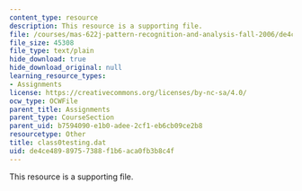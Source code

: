 ```yaml
---
content_type: resource
description: This resource is a supporting file.
file: /courses/mas-622j-pattern-recognition-and-analysis-fall-2006/de4ce48989757388f1b6aca0fb3b8c4f_class0testing.dat
file_size: 45308
file_type: text/plain
hide_download: true
hide_download_original: null
learning_resource_types:
- Assignments
license: https://creativecommons.org/licenses/by-nc-sa/4.0/
ocw_type: OCWFile
parent_title: Assignments
parent_type: CourseSection
parent_uid: b7594090-e1b0-adee-2cf1-eb6cb09ce2b8
resourcetype: Other
title: class0testing.dat
uid: de4ce489-8975-7388-f1b6-aca0fb3b8c4f
---
```

This resource is a supporting file.